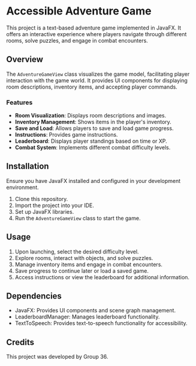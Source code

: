 # Accessible Adventure Game

This project is a text-based adventure game implemented in JavaFX. It offers an interactive experience where players navigate through different rooms, solve puzzles, and engage in combat encounters.

## Overview

The `AdventureGameView` class visualizes the game model, facilitating player interaction with the game world. It provides UI components for displaying room descriptions, inventory items, and accepting player commands.

### Features

- **Room Visualization**: Displays room descriptions and images.
- **Inventory Management**: Shows items in the player's inventory.
- **Save and Load**: Allows players to save and load game progress.
- **Instructions**: Provides game instructions.
- **Leaderboard**: Displays player standings based on time or XP.
- **Combat System**: Implements different combat difficulty levels.

## Installation

Ensure you have JavaFX installed and configured in your development environment.

1. Clone this repository.
2. Import the project into your IDE.
3. Set up JavaFX libraries.
4. Run the `AdventureGameView` class to start the game.

## Usage

1. Upon launching, select the desired difficulty level.
2. Explore rooms, interact with objects, and solve puzzles.
3. Manage inventory items and engage in combat encounters.
4. Save progress to continue later or load a saved game.
5. Access instructions or view the leaderboard for additional information.

## Dependencies

- JavaFX: Provides UI components and scene graph management.
- LeaderboardManager: Manages leaderboard functionality.
- TextToSpeech: Provides text-to-speech functionality for accessibility.

## Credits

This project was developed by Group 36.
